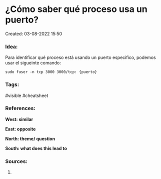 # ¿Cómo saber qué proceso usa un puerto?

Created: 03-08-2022 15:50

### <span class="pink"> **Idea:** </span>
Para identificar qué proceso está usando un puerto especifico, podemos usar el sigueinte comando:

```
sudo fuser -n tcp 3000 3000/tcp: {puerto}
```

### <span class="orange"> **Tags:**</span>
<span class="tag"> #visible</span>  <span class="tag"> #cheatsheet</span>

### <span class="green"> **References:**</span>


<span class="blue"> **West: similar** </span>

<span class="blue"> **East: opposite** </span>

<span class="blue"> **North: theme/ question** </span>

<span class="blue"> **South: what does this lead to** </span>

### <span class="purple"> **Sources:**</span>
1.